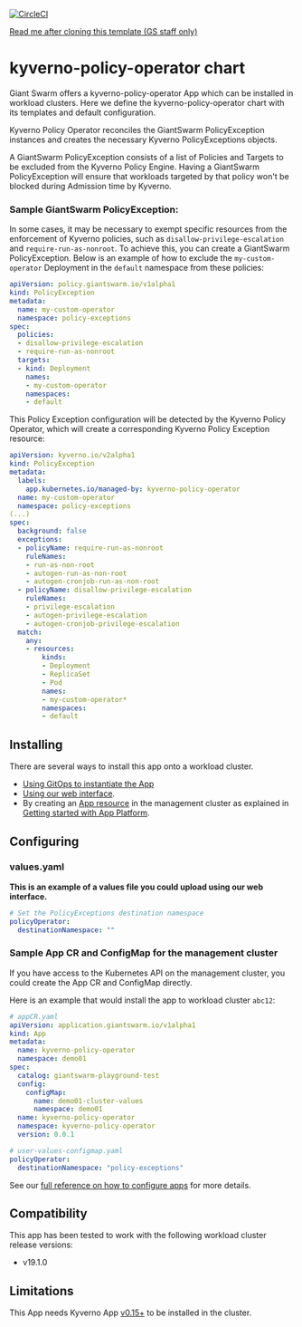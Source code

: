 [![CircleCI](https://dl.circleci.com/status-badge/img/gh/giantswarm/kyverno-policy-operator/tree/main.svg?style=svg)](https://dl.circleci.com/status-badge/redirect/gh/giantswarm/kyverno-policy-operator/tree/main)

[Read me after cloning this template (GS staff only)](https://handbook.giantswarm.io/docs/dev-and-releng/app-developer-processes/adding_app_to_appcatalog/)

# kyverno-policy-operator chart

Giant Swarm offers a kyverno-policy-operator App which can be installed in workload clusters.
Here we define the kyverno-policy-operator chart with its templates and default configuration.

Kyverno Policy Operator reconciles the GiantSwarm PolicyException instances and creates the necessary Kyverno PolicyExceptions objects.

A GiantSwarm PolicyException consists of a list of Policies and Targets to be excluded from the Kyverno Policy Engine. Having a GiantSwarm PolicyException will ensure that workloads targeted by that policy won't be blocked during Admission time by Kyverno.

### Sample GiantSwarm PolicyException:

In some cases, it may be necessary to exempt specific resources from the enforcement of Kyverno policies, such as `disallow-privilege-escalation` and `require-run-as-nonroot`. To achieve this, you can create a GiantSwarm PolicyException. Below is an example of how to exclude the `my-custom-operator` Deployment in the `default` namespace from these policies:

```yaml
apiVersion: policy.giantswarm.io/v1alpha1
kind: PolicyException
metadata:
  name: my-custom-operator
  namespace: policy-exceptions
spec:
  policies:
  - disallow-privilege-escalation
  - require-run-as-nonroot
  targets:
  - kind: Deployment
    names:
    - my-custom-operator
    namespaces:
    - default
```

This Policy Exception configuration will be detected by the Kyverno Policy Operator, which will create a corresponding Kyverno Policy Exception resource:

```yaml
apiVersion: kyverno.io/v2alpha1
kind: PolicyException
metadata:
  labels:
    app.kubernetes.io/managed-by: kyverno-policy-operator
  name: my-custom-operator
  namespace: policy-exceptions
(...)
spec:
  background: false
  exceptions:
  - policyName: require-run-as-nonroot
    ruleNames:
    - run-as-non-root
    - autogen-run-as-non-root
    - autogen-cronjob-run-as-non-root
  - policyName: disallow-privilege-escalation
    ruleNames:
    - privilege-escalation
    - autogen-privilege-escalation
    - autogen-cronjob-privilege-escalation
  match:
    any:
    - resources:
        kinds:
        - Deployment
        - ReplicaSet
        - Pod
        names:
        - my-custom-operator*
        namespaces:
        - default
```

## Installing

There are several ways to install this app onto a workload cluster.

- [Using GitOps to instantiate the App](https://docs.giantswarm.io/advanced/gitops/apps/)
- [Using our web interface](https://docs.giantswarm.io/platform-overview/web-interface/app-platform/#installing-an-app).
- By creating an [App resource](https://docs.giantswarm.io/use-the-api/management-api/crd/apps.application.giantswarm.io/) in the management cluster as explained in [Getting started with App Platform](https://docs.giantswarm.io/getting-started/app-platform/).

## Configuring

### values.yaml

**This is an example of a values file you could upload using our web interface.**

```yaml
# Set the PolicyExceptions destination namespace
policyOperator:
  destinationNamespace: ""
```

### Sample App CR and ConfigMap for the management cluster

If you have access to the Kubernetes API on the management cluster, you could create
the App CR and ConfigMap directly.

Here is an example that would install the app to
workload cluster `abc12`:

```yaml
# appCR.yaml
apiVersion: application.giantswarm.io/v1alpha1
kind: App
metadata:
  name: kyverno-policy-operator
  namespace: demo01
spec:
  catalog: giantswarm-playground-test
  config:
    configMap:
      name: demo01-cluster-values
      namespace: demo01
  name: kyverno-policy-operator
  namespace: kyverno-policy-operator
  version: 0.0.1
```

```yaml
# user-values-configmap.yaml
policyOperator:
  destinationNamespace: "policy-exceptions"
```

See our [full reference on how to configure apps](https://docs.giantswarm.io/getting-started/app-platform/app-configuration/) for more details.

## Compatibility

This app has been tested to work with the following workload cluster release versions:

- v19.1.0

## Limitations

This App needs Kyverno App [v0.15+](https://github.com/giantswarm/kyverno-app) to be installed in the cluster. 
